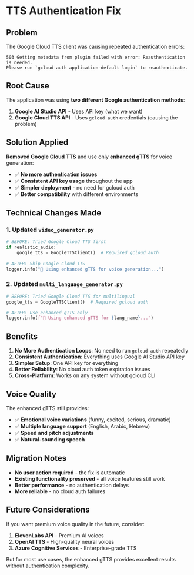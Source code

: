 # TTS Authentication Fix

## Problem
The Google Cloud TTS client was causing repeated authentication errors:
```
503 Getting metadata from plugin failed with error: Reauthentication is needed. 
Please run `gcloud auth application-default login` to reauthenticate.
```

## Root Cause
The application was using **two different Google authentication methods**:

1. **Google AI Studio API** - Uses API key (what we want)
2. **Google Cloud TTS API** - Uses `gcloud auth` credentials (causing the problem)

## Solution Applied
**Removed Google Cloud TTS** and use only **enhanced gTTS** for voice generation:

- ✅ **No more authentication issues**
- ✅ **Consistent API key usage** throughout the app
- ✅ **Simpler deployment** - no need for gcloud auth
- ✅ **Better compatibility** with different environments

## Technical Changes Made

### 1. Updated `video_generator.py`
```python
# BEFORE: Tried Google Cloud TTS first
if realistic_audio:
    google_tts = GoogleTTSClient()  # Required gcloud auth
    
# AFTER: Skip Google Cloud TTS
logger.info("🎤 Using enhanced gTTS for voice generation...")
```

### 2. Updated `multi_language_generator.py`
```python
# BEFORE: Tried Google Cloud TTS for multilingual
google_tts = GoogleTTSClient()  # Required gcloud auth

# AFTER: Use enhanced gTTS only
logger.info(f"🎤 Using enhanced gTTS for {lang_name}...")
```

## Benefits

1. **No More Authentication Loops**: No need to run `gcloud auth` repeatedly
2. **Consistent Authentication**: Everything uses Google AI Studio API key
3. **Simpler Setup**: One API key for everything
4. **Better Reliability**: No cloud auth token expiration issues
5. **Cross-Platform**: Works on any system without gcloud CLI

## Voice Quality

The enhanced gTTS still provides:
- ✅ **Emotional voice variations** (funny, excited, serious, dramatic)
- ✅ **Multiple language support** (English, Arabic, Hebrew)
- ✅ **Speed and pitch adjustments**
- ✅ **Natural-sounding speech**

## Migration Notes

- **No user action required** - the fix is automatic
- **Existing functionality preserved** - all voice features still work
- **Better performance** - no authentication delays
- **More reliable** - no cloud auth failures

## Future Considerations

If you want premium voice quality in the future, consider:
1. **ElevenLabs API** - Premium AI voices
2. **OpenAI TTS** - High-quality neural voices
3. **Azure Cognitive Services** - Enterprise-grade TTS

But for most use cases, the enhanced gTTS provides excellent results without authentication complexity. 